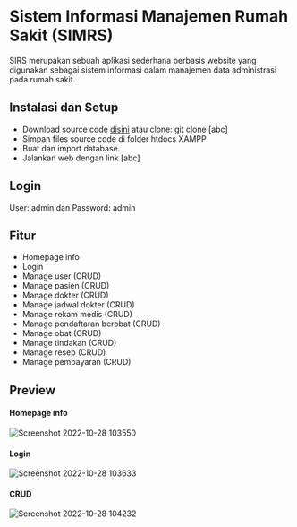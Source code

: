 # Sistem Informasi Manajemen Rumah Sakit (SIMRS)
SIRS merupakan sebuah aplikasi sederhana berbasis website yang digunakan sebagai sistem informasi dalam manajemen data administrasi pada rumah sakit.
## Instalasi dan Setup
- Download source code [disini](https://pages.github.com) atau clone: git clone [abc]
- Simpan files source code di folder htdocs XAMPP
- Buat dan import database.
- Jalankan web dengan link [abc]

## Login
User: admin dan Password: admin

## Fitur
- Homepage info
- Login
- Manage user (CRUD)
- Manage pasien (CRUD)
- Manage dokter (CRUD)
- Manage jadwal dokter (CRUD)
- Manage rekam medis (CRUD)
- Manage pendaftaran berobat (CRUD)
- Manage obat (CRUD)
- Manage tindakan (CRUD)
- Manage resep (CRUD)
- Manage pembayaran (CRUD)

## Preview
#### Homepage info

![Screenshot 2022-10-28 103550](https://user-images.githubusercontent.com/62743216/198496903-4e113a1d-c26e-47b8-8ee7-4fe8551d4811.jpg)

#### Login

![Screenshot 2022-10-28 103633](https://user-images.githubusercontent.com/62743216/198496974-38845f14-5c9a-40ce-b9ac-fb545170bc4b.jpg)

#### CRUD

![Screenshot 2022-10-28 104232](https://user-images.githubusercontent.com/62743216/198497444-020b5399-5567-4748-b820-95327699d029.jpg)
